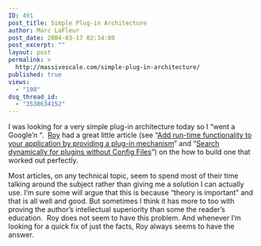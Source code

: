 ```yaml
---
ID: 491
post_title: Simple Plug-in Architecture
author: Marc LaFleur
post_date: 2004-03-17 02:34:00
post_excerpt: ""
layout: post
permalink: >
  http://massivescale.com/simple-plug-in-architecture/
published: true
views:
  - "198"
dsq_thread_id:
  - "3538634152"
---
```

<div class="Section1"> <p>I was looking for a very simple plug-in architecture today so I &ldquo;went a Google&rsquo;n &ldquo;. &nbsp;<A href="http://weblogs.asp.net/rosherove" target="_blank">Roy</a> had a great little article (see &ldquo;<A href="http://weblogs.asp.net/rosherove/articles/7610.aspx" target="_blank">Add run-time functionality to your application by providing a plug-in mechanism</a>&rdquo; and &ldquo;<A href="http://weblogs.asp.net/rosherove/articles/8048.aspx" target="_blank">Search dynamically for plugins without Config Files</a>&rdquo;) on the how to build one that worked out perfectly.</p> <p>Most articles, on any technical topic, seem to spend most of their time talking around the subject rather than giving me a solution I can actually use. I&rsquo;m sure some will argue that this is because &ldquo;theory is important&rdquo; and that is all well and good. But sometimes I think it has more to too with proving the author&rsquo;s intellectual superiority than some the reader&rsquo;s education. &nbsp;Roy does not seem to have this problem. And whenever I&rsquo;m looking for a quick fix of just the facts, Roy always seems to have the answer.</p> <p>&nbsp;</p></div>